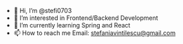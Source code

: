 - 👋 Hi, I’m @stefi0703
- 👀 I’m interested in Frontend/Backend Development
- 🌱 I’m currently learning Spring and React
- 📫 How to reach me 
      Email: stefaniavintilescu@gmail.com

<!---
stefi0703/stefi0703 is a ✨ special ✨ repository because its `README.md` (this file) appears on your GitHub profile.
You can click the Preview link to take a look at your changes.
--->
